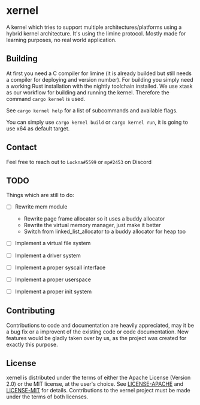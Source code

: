 # xernel
A kernel which tries to support multiple architectures/platforms using a hybrid kernel architecture.
It's using the limine protocol.
Mostly made for learning purposes, no real world application.

## Building
At first you need a C compiler for limine (it is already builded but still needs a compiler for deploying and version number).
For building you simply need a working Rust installation with the nightly toolchain installed.
We use xtask as our workflow for building and running the kernel.
Therefore the command `cargo kernel` is used.

See `cargo kernel help` for a list of subcommands and available flags.

You can simply use `cargo kernel build` or `cargo kernel run`, it is going to use x64 as default target.

## Contact
Feel free to reach out to `Lockna#5599` or `mp#2453` on Discord

## TODO
Things which are still to do:
- [ ] Rewrite mem module
    - Rewrite page frame allocator so it uses a buddy allocator
    - Rewrite the virtual memory manager, just make it better
    - Switch from linked_list_allocator to a buddy allocator for heap too
- [ ] Implement a virtual file system
- [ ] Implement a driver system
- [ ] Implement a proper syscall interface
- [ ] Implement a proper userspace
- [ ] Implement a proper init system


## Contributing
Contributions to code and documentation are heavily appreciated, may it be a bug fix or a improvent of the existing code or code documentation.
New features would be gladly taken over by us, as the project was created for exactly this purpose.

## License
xernel is distributed under the terms of either the Apache License (Version 2.0) or the MIT license, at the user's choice.
See [LICENSE-APACHE](./LICENSE-APACHE) and [LICENSE-MIT](./LICENSE-MIT) for details.
Contributions to the xernel project must be made under the terms of both licenses.